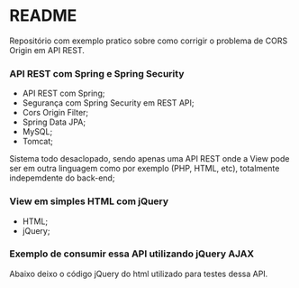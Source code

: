 # README #
Repositório com exemplo pratico sobre como corrigir o problema de CORS Origin em API REST.

### API REST com Spring e Spring Security ###
* API REST com Spring;
* Segurança com Spring Security em REST API;
* Cors Origin Filter;
* Spring Data JPA;
* MySQL;
* Tomcat;

Sistema todo desaclopado, sendo apenas uma API REST onde a View pode ser em outra linguagem como por exemplo (PHP, HTML, etc), totalmente indepemdente do back-end;

### View em simples HTML com jQuery ###
* HTML;
* jQuery;

### Exemplo de consumir essa API utilizando jQuery AJAX ###

Abaixo deixo o código jQuery do html utilizado para testes dessa API.

<script type="text/javascript">
	var settings = {
	  "async": true,
	  "crossDomain": true,
	  "url": "http://localhost:8080/spring-rest-api/api/v1/regra-acesso",
	  "method": "POST",
	  "headers": {
	    "content-type": "application/json",
	    "authorization": "Basic YWRtaW46c2FsbW9zODk=",
	    "cache-control": "no-cache"
	  },
	  "xhrFields": {
	       "withCredentials": true
	    },
	  "processData": false,
	  "data": "{\n\t\"nome\": \"CLIENTE4\"\n}"
	}

	$.ajax(settings).done(function (response) {
	  console.log(response);
	});
</script>
